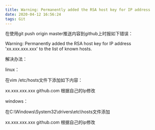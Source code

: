 ```yaml
---
title: Warning: Permanently added the RSA host key for IP address
date: 2020-04-12 16:56:24
tags: Git
---
```

<meta name="referrer" content="no-referrer" />

在使用git push origin master推送内容到github上时报如下错误：

Warning: Permanently added the RSA host key for IP address 'xx.xxx.xxx.xxx' to the list of known hosts.

解决办法：

linux：

在vim /etc/hosts文件下添加如下内容：

xx.xxx.xxx.xxx github.com   根据自己的Ip修改

windows：

在C:\Windows\System32\drivers\etc\hosts文件添加

xx.xxx.xxx.xxx github.com   根据自己的ip修改